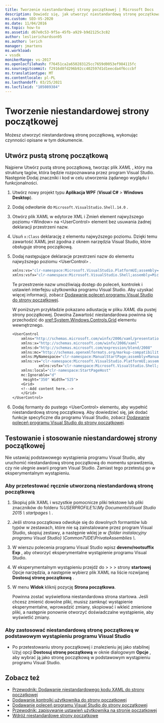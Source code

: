 ```yaml
---
title: Tworzenie niestandardowej strony początkowej | Microsoft Docs
description: Dowiedz się, jak utworzyć niestandardową stronę początkową. Rozpocznij od pustej strony początkowej, Dodaj formanty do pustego elementu UserControl, a następnie przetestuj swoją stronę.
ms.custom: SEO-VS-2020
ms.date: 11/04/2016
ms.topic: how-to
ms.assetid: d67e0c53-9f5a-45fb-a929-b9d2125c3c82
author: leslierichardson95
ms.author: lerich
manager: jmartens
ms.workload:
- vssdk
monikerRange: vs-2017
ms.openlocfilehash: f76451ca2a650283125cc7659d0053ef984115fc
ms.sourcegitcommit: f2916d8fd296b92cc402597d1d1eecda4f6cccbf
ms.translationtype: MT
ms.contentlocale: pl-PL
ms.lasthandoff: 03/25/2021
ms.locfileid: "105089384"
---
```

# <a name="creating-a-custom-start-page"></a>Tworzenie niestandardowej strony początkowej

Możesz utworzyć niestandardową stronę początkową, wykonując czynności opisane w tym dokumencie.

## <a name="create-a-blank-start-page"></a>Utwórz pustą stronę początkową

Najpierw Utwórz pustą stronę początkową, tworząc plik *XAML* , który ma strukturę tagów, która będzie rozpoznawana przez program Visual Studio. Następnie Dodaj znaczniki i kod w celu utworzenia żądanego wyglądu i funkcjonalności.

1. Utwórz nowy projekt typu **Aplikacja WPF** (**Visual C#**  >  **Windows Desktop**).

2. Dodaj odwołanie do `Microsoft.VisualStudio.Shell.14.0` .

3. Otwórz plik XAML w edytorze XML i Zmień element najwyższego poziomu \<Window> na \<UserControl> element bez usuwania żadnej deklaracji przestrzeni nazw.

4. Usuń `x:Class` deklarację z elementu najwyższego poziomu. Dzięki temu zawartość XAML jest zgodna z oknem narzędzia Visual Studio, które obsługuje stronę początkową.

5. Dodaj następujące deklaracje przestrzeni nazw do elementu najwyższego poziomu \<UserControl> .

    ```vb
    xmlns:vs="clr-namespace:Microsoft.VisualStudio.PlatformUI;assembly=Microsoft.VisualStudio.Shell.14.0"
    xmlns:vsfx="clr-namespace:Microsoft.VisualStudio.Shell;assembly=Microsoft.VisualStudio.Shell.14.0"
    ```

     Te przestrzenie nazw umożliwiają dostęp do poleceń, kontrolek i ustawień interfejsu użytkownika programu Visual Studio. Aby uzyskać więcej informacji, zobacz [Dodawanie poleceń programu Visual Studio do strony początkowej](../extensibility/adding-visual-studio-commands-to-a-start-page.md).

     W poniższym przykładzie pokazano adiustację w pliku *XAML* dla pustej strony początkowej. Dowolna Zawartość niestandardowa powinna się przechodzić do <xref:System.Windows.Controls.Grid> elementu wewnętrznego.

    ```vb
    <UserControl
        xmlns="http://schemas.microsoft.com/winfx/2006/xaml/presentation"
        xmlns:x="http://schemas.microsoft.com/winfx/2006/xaml"
        xmlns:d="http://schemas.microsoft.com/expression/blend/2008"
        xmlns:mc="http://schemas.openxmlformats.org/markup-compatibility/2006"
        xmlns:MyNamespace="clr-namespace:ManualStartPage;assembly=ManualStartPage"
        xmlns:vs="clr-namespace:Microsoft.VisualStudio.PlatformUI;assembly=Microsoft.VisualStudio.Shell.14.0"
                xmlns:vsfx="clr-namespace:Microsoft.VisualStudio.Shell;assembly=Microsoft.VisualStudio.Shell.14.0"
        xmlns:local="clr-namespace:StartPageHost"
        mc:Ignorable="d"
         Height="350" Width="525">
        <Grid>
        <!--Add content here.-->
        </Grid>
    </UserControl>
    ```

6. Dodaj formanty do pustego \<UserControl> elementu, aby wypełnić niestandardową stronę początkową. Aby dowiedzieć się, jak dodać funkcje specyficzne dla programu Visual Studio, zobacz [Dodawanie poleceń programu Visual Studio do strony początkowej](../extensibility/adding-visual-studio-commands-to-a-start-page.md).

## <a name="test-and-apply-the-custom-start-page"></a>Testowanie i stosowanie niestandardowej strony początkowej

Nie ustawiaj podstawowego wystąpienia programu Visual Studio, aby uruchomić niestandardową stronę początkową do momentu sprawdzenia, czy nie ulegnie awarii program Visual Studio. Zamiast tego przetestuj go w eksperymentalnym wystąpieniu.

### <a name="to-test-a-manually-created-custom-start-page"></a>Aby przetestować ręcznie utworzoną niestandardową stronę początkową

1. Skopiuj plik XAML i wszystkie pomocnicze pliki tekstowe lub pliki znaczników do folderu *%USERPROFILE%\My Documents\Visual Studio 2015 \ startpages \\* .

2. Jeśli strona początkowa odwołuje się do dowolnych formantów lub typów w zestawach, które nie są zainstalowane przez program Visual Studio, skopiuj zestawy, a następnie wklej je w *{folder instalacyjny programu Visual Studio} \Common7\IDE\PrivateAssemblies \\*.

3. W wierszu polecenia programu Visual Studio wpisz **devenv/rootsuffix Exp** , aby otworzyć eksperymentalne wystąpienie programu Visual Studio.

4. W eksperymentalnym wystąpieniu przejdź do   >    >    >  strony **startowej** Opcje narzędzia, a następnie wybierz plik XAML na liście rozwijanej **Dostosuj stronę początkową** .

5. W menu **Widok** kliknij pozycję **Strona początkowa**.

     Powinna zostać wyświetlona niestandardowa strona startowa. Jeśli chcesz zmienić dowolne pliki, musisz zamknąć wystąpienie eksperymentalne, wprowadzić zmiany, skopiować i wkleić zmienione pliki, a następnie ponownie otworzyć doświadczalne wystąpienie, aby wyświetlić zmiany.

### <a name="to-apply-the-custom-start-page-in-the-primary-instance-of-visual-studio"></a>Aby zastosować niestandardową stronę początkową w podstawowym wystąpieniu programu Visual Studio

- Po przetestowaniu strony początkowej i znalezieniu jej jako stabilnej Użyj opcji **Dostosuj stronę początkową** w oknie dialogowym **Opcje** , aby wybrać ją jako stronę początkową w podstawowym wystąpieniu programu Visual Studio.

## <a name="see-also"></a>Zobacz też

- [Przewodnik: Dodawanie niestandardowego kodu XAML do strony początkowej](../extensibility/walkthrough-adding-custom-xaml-to-the-start-page.md)
- [Dodawanie kontrolki użytkownika do strony początkowej](../extensibility/adding-user-control-to-the-start-page.md)
- [Dodawanie poleceń programu Visual Studio do strony początkowej](../extensibility/adding-visual-studio-commands-to-a-start-page.md)
- [Przewodnik: zapisywanie ustawień użytkownika na stronie początkowej](../extensibility/walkthrough-saving-user-settings-on-a-start-page.md)
- [Wdróż niestandardowe strony początkowe](../extensibility/deploying-custom-start-pages.md)
